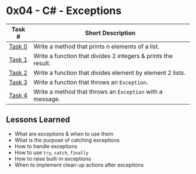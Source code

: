  # 0x04 - C# - Exceptions
Task # | Short Description
-------|------------
[Task 0](0-safe_list_print/) | Write a method that prints n elements of a list.
[Task 1](1-divide_print/) | Write a function that divides 2 integers & prints the result.
[Task 2](2-divide_lists/) | Write a function that divides element by element 2 lists.
[Task 3](3-throw_exception/) | Write a function that throws an `Exception`.
[Task 4](4-throw_exception_msg/) | Write a method that throws an `Exception` with a message.

 ## Lessons Learned
* What are exceptions & when to use them
* What is the purpose of catching exceptions
* How to handle exceptions
* How to use `try`, `catch`, `finally`
* How to raise built-in exceptions
* When to implement clean-up actions after exceptions